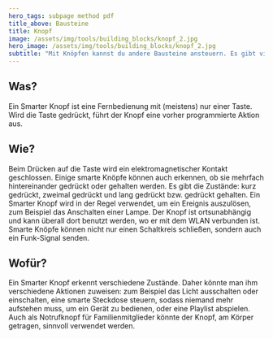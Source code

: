 ```yaml
---
hero_tags: subpage method pdf
title_above: Bausteine
title: Knopf
image: /assets/img/tools/building_blocks/knopf_2.jpg
hero_image: /assets/img/tools/building_blocks/knopf_2.jpg
subtitle: "Mit Knöpfen kannst du andere Bausteine ansteuern. Es gibt viele Arten von Knöpfen - mit verschiedenen Funktionen. Einige Knopfe müssen nur leicht berührt werden. Andere Knöpfe müssen fest gedrückt werden. Manchmal reicht eine kurze Berührung, manchmal muss der Knopf lange gedrückt werden. Auch die Formen der Knöpfe können sehr unterschiedlich sein: groß, klein, weiß oder bunt."
---
```


## Was?

Ein Smarter Knopf ist eine Fernbedienung mit (meistens) nur einer Taste. Wird die Taste gedrückt, führt der Knopf eine vorher programmierte Aktion aus.

## Wie?

Beim Drücken auf die Taste wird ein elektromagnetischer Kontakt geschlossen. Einige smarte Knöpfe können auch erkennen, ob sie mehrfach hintereinander gedrückt oder gehalten werden. Es gibt die Zustände: kurz gedrückt, zweimal gedrückt und lang gedrückt bzw. gedrückt gehalten. Ein Smarter Knopf wird in der Regel verwendet, um ein Ereignis auszulösen, zum Beispiel das Anschalten einer Lampe. Der Knopf ist ortsunabhängig und kann überall dort benutzt werden, wo er mit dem WLAN verbunden ist. Smarte Knöpfe können nicht nur einen Schaltkreis schließen, sondern auch ein Funk-Signal senden.

## Wofür?

Ein Smarter Knopf erkennt verschiedene Zustände. Daher könnte man ihm verschiedene Aktionen zuweisen: zum Beispiel das Licht ausschalten oder einschalten, eine smarte Steckdose steuern, sodass niemand mehr aufstehen muss, um ein Gerät zu bedienen, oder eine Playlist abspielen. Auch als Notrufknopf für Familienmitglieder könnte der Knopf, am Körper getragen, sinnvoll verwendet werden.
